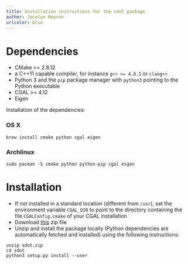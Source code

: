 ```yaml
---
title: Installation instructions for the sdot package
author: Jocelyn Meyron
urlcolor: blue
---
```


# Dependencies

- CMake >= 2.8.12
- a C++11 capable compiler, for instance `g++ >= 4.8.1` or `clang++`
- Python 3 and the `pip` package manager with `python3` pointing to the Python executable
- CGAL >= 4.12
- Eigen

Installation of the dependencies:

### OS X

```
brew install cmake python cgal eigen
```

### Archlinux

```
sudo pacman -S cmake python python-pip cgal eigen
```

# Installation

- If not installed in a standard location (different from `/usr`), set the environment variable `CGAL_DIR` to point to the directory containing the file `CGALConfig.cmake` of your CGAL installation
- Download [this](https://github.com/nyorem/sdot/raw/master/releases/sdot-0.1.zip) zip file
- Unzip and install the package locally (Python dependencies are automatically fetched and installed) using the following instructions:

```
unzip sdot.zip
cd sdot
python3 setup.py install --user
```
